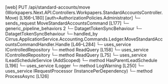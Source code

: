 [web] PUT /api/standard-accounts/move  (Workpapers.Next.API.Controllers.Workpapers.StandardAccountsController.Move)  [L166–L180] [auth=AuthorizationPolicies.Administrator]
  └─ sends_request MoveStandardAccountsCommand [L177]
    └─ generic_pipeline_behaviors 2
      └─ DatagetTokenSyncBehaviour
      └─ DatagetTokenSyncBehaviour
    └─ handled_by Cirrus.ApplicationService.Accounting.Commands.Ledger.MoveStandardAccountsCommandHandler.Handle [L46–L284]
      └─ uses_service IControlledRepository<MasterAccount>
        └─ method ReadQuery [L158]
      └─ uses_service IControlledRepository<StandardAccount>
        └─ method ReadQuery [L75]
      └─ uses_service ILeadScheduleService (AddScoped)
        └─ method HasParentLeadSchedule [L196]
      └─ uses_service ILogger
        └─ method LogWarning [L250]
      └─ uses_service IRequestProcessor (InstancePerDependency)
        └─ method ProcessAsync [L126]

